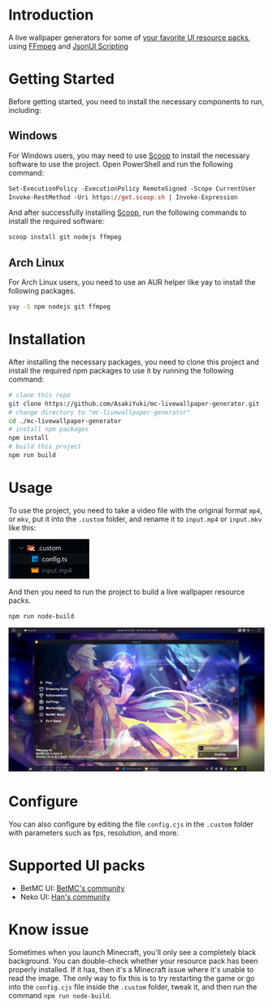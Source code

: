 # Introduction

A live wallpaper generators for some of [your favorite UI resource packs](https://github.com/AsakiYuki/mc-livewallpaper-generator?tab=readme-ov-file#supported-ui-packs), using [FFmpeg](https://www.ffmpeg.org/) and [JsonUI Scripting](https://github.com/AsakiYuki/JsonUI-Scripting)

# Getting Started

Before getting started, you need to install the necessary components to run, including:

## Windows

For Windows users, you may need to use [Scoop](https://scoop.sh/) to install the necessary software to use the project. Open PowerShell and run the following command:

```ps
Set-ExecutionPolicy -ExecutionPolicy RemoteSigned -Scope CurrentUser
Invoke-RestMethod -Uri https://get.scoop.sh | Invoke-Expression
```

And after successfully installing [Scoop](https://scoop.sh/), run the following commands to install the required software:

```ps
scoop install git nodejs ffmpeg
```

## Arch Linux

For Arch Linux users, you need to use an AUR helper like yay to install the following packages.

```bash
yay -S npm nodejs git ffmpeg
```

# Installation

After installing the necessary packages, you need to clone this project and install the required npm packages to use it by running the following command:

```bash
# clone this repo
git clone https://github.com/AsakiYuki/mc-livewallpaper-generator.git
# change directory to "mc-livewallpaper-generator"
cd ./mc-livewallpaper-generator
# install npm packages
npm install
# build this project
npm run build
```

# Usage

To use the project, you need to take a video file with the original format `mp4`, or `mkv`, put it into the `.custom` folder, and rename it to `input.mp4` or `input.mkv` like this:

![Example 1](/example/1.png)

And then you need to run the project to build a live wallpaper resource packs.

```bash
npm run node-build
```

<!-- After running, the project will not return any errors and you will have successfully created a resource pack. Usually, your resource pack will be automatically installed into your game, and you just need to launch the game and enjoy it. -->

![Example 1](/example/2.png)

# Configure

You can also configure by editing the file `config.cjs` in the `.custom` folder with parameters such as fps, resolution, and more.

# Supported UI packs

-   BetMC UI: [BetMC's community](https://discord.com/invite/6ZVDWUJUcU)
-   Neko UI: [Han's community](https://discord.gg/K4ktq5pQZK)

# Know issue

Sometimes when you launch Minecraft, you'll only see a completely black background. You can double-check whether your resource pack has been properly installed. If it has, then it's a Minecraft issue where it's unable to read the image. The only way to fix this is to try restarting the game or go into the `config.cjs` file inside the `.custom` folder, tweak it, and then run the command `npm run node-build`.
